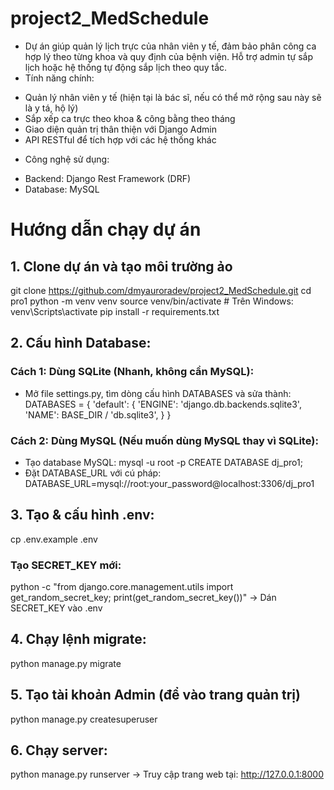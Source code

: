 # project2_MedSchedule
- Dự án giúp quản lý lịch trực của nhân viên y tế, đảm bảo phân công ca hợp lý theo từng khoa và quy định của bệnh viện. Hỗ trợ admin tự sắp lịch hoặc hệ thống tự động sắp lịch theo quy tắc.
- Tính năng chính:
* Quản lý nhân viên y tế (hiện tại là bác sĩ, nếu có thể mở rộng sau này sẽ là y tá, hộ lý)
* Sắp xếp ca trực theo khoa & công bằng theo tháng
* Giao diện quản trị thân thiện với Django Admin
* API RESTful để tích hợp với các hệ thống khác
- Công nghệ sử dụng:
* Backend: Django Rest Framework (DRF)
* Database: MySQL
#  Hướng dẫn chạy dự án
## 1. Clone dự án và tạo môi trường ảo
git clone https://github.com/dmyauroradev/project2_MedSchedule.git
cd pro1
python -m venv venv
source venv/bin/activate  # Trên Windows: venv\Scripts\activate
pip install -r requirements.txt

## 2. Cấu hình Database:
### Cách 1: Dùng SQLite (Nhanh, không cần MySQL):
* Mở file settings.py, tìm dòng cấu hình DATABASES và sửa thành:
DATABASES = {
    'default': {
        'ENGINE': 'django.db.backends.sqlite3',
        'NAME': BASE_DIR / 'db.sqlite3',
    }
}

### Cách 2: Dùng MySQL (Nếu muốn dùng MySQL thay vì SQLite):
* Tạo database MySQL:
mysql -u root -p
CREATE DATABASE dj_pro1;
* Đặt DATABASE_URL với cú pháp:
DATABASE_URL=mysql://root:your_password@localhost:3306/dj_pro1

## 3. Tạo & cấu hình .env:
cp .env.example .env
### Tạo SECRET_KEY mới:
python -c "from django.core.management.utils import get_random_secret_key; print(get_random_secret_key())"
-> Dán SECRET_KEY vào .env

## 4. Chạy lệnh migrate:
python manage.py migrate

## 5. Tạo tài khoản Admin (để vào trang quản trị)
python manage.py createsuperuser

## 6. Chạy server:
python manage.py runserver
-> Truy cập trang web tại: http://127.0.0.1:8000
